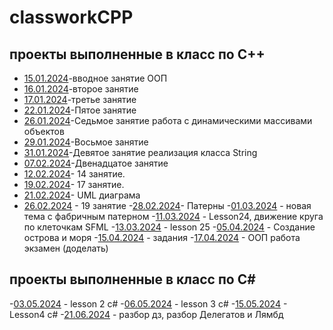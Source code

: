 # classworkCPP
## проекты выполненные в класс по C++
- [15.01.2024](15.01.2024)-вводное занятие ООП
- [16.01.2024](16.01.2024)-второе занятие
- [17.01.2024](17.01.2024)-третье занятие
- [22.01.2024](22.01.2024)-Пятое занятие
- [26.01.2024](26.01.2024)-Седьмое занятие работа с динамическими массивами объектов
- [29.01.2024](29.01.2024)-Восьмое занятие
- [31.01.2024](31.01.2024)-Девятое занятие реализация класса String
- [07.02.2024](07.02.2024)-Двенадцатое занятие
- [12.02.2024](12.02.2024)- 14 занятие.
- [19.02.2024](19.02.2024)- 17 занятие.
- [21.02.2024](21.02.2024)- UML диаграма
- [26.02.2024](26.02.2024) - 19 занятие
-[28.02.2024](28.02.2024)- Патерны
-[01.03.2024](01.03.2024) - новая тема с фабричным патерном
-[11.03.2024](11.03.2024) - Lesson24, движение круга по клеточкам SFML
-[13.03.2024](13.03.2024) - lesson 25
-[05.04.2024](05.04.2024) - Создание острова и моря
-[15.04.2024](15.04.2024) - задания
-[17.04.2024](17.04.2024) - ООП работа экзамен (доделать)
## проекты выполненные в класс по C#
-[03.05.2024](03.05.2024) - lesson 2 c#
-[06.05.2024](06.05.2024) - lesson 3 c#
-[15.05.2024](15.05.2024) - Lesson4 c#
-[21.06.2024](21.06.2024) - разбор дз,  разбор Делегатов и Лямбд
